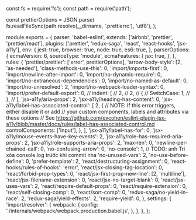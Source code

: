 const fs = require('fs');
const path = require('path');

const prettierOptions = JSON.parse(
  fs.readFileSync(path.resolve(__dirname, '.prettierrc'), 'utf8'),
);

module.exports = {
  parser: 'babel-eslint',
  extends: ['airbnb', 'prettier', 'prettier/react'],
  plugins: ['prettier', 'redux-saga', 'react', 'react-hooks', 'jsx-a11y'],
  env: {
    jest: true,
    browser: true,
    node: true,
    es6: true,
  },
  parserOptions: {
    ecmaVersion: 6,
    sourceType: 'module',
    ecmaFeatures: {
      jsx: true,
    },
  },
  rules: {
    'prettier/prettier': ['error', prettierOptions],
    'arrow-body-style': [2, 'as-needed'],
    'class-methods-use-this': 0,
    'import/imports-first': 0,
    'import/newline-after-import': 0,
    'import/no-dynamic-require': 0,
    'import/no-extraneous-dependencies': 0,
    'import/no-named-as-default': 0,
    'import/no-unresolved': 2,
    'import/no-webpack-loader-syntax': 0,
    'import/prefer-default-export': 0,
    // indent: [
    //   2,
    //   2,
    //   {
    //     SwitchCase: 1,
    //   },
    // ],
    'jsx-a11y/aria-props': 2,
    'jsx-a11y/heading-has-content': 0,
    'jsx-a11y/label-has-associated-control': [
      2,
      {
        // NOTE: If this error triggers, either disable it or add
        // your custom components, labels and attributes via these options
        // See https://github.com/evcohen/eslint-plugin-jsx-a11y/blob/master/docs/rules/label-has-associated-control.md
        controlComponents: ['Input'],
      },
    ],
    'jsx-a11y/label-has-for': 0,
    'jsx-a11y/mouse-events-have-key-events': 2,
    'jsx-a11y/role-has-required-aria-props': 2,
    'jsx-a11y/role-supports-aria-props': 2,
    'max-len': 0,
    'newline-per-chained-call': 0,
    'no-confusing-arrow': 0,
    'no-console': 1, // TODO: anh Tri xóa console.log trước khi commit nha
    'no-unused-vars': 2,
    'no-use-before-define': 0,
    'prefer-template': 2,
    'react/destructuring-assignment': 0,
    'react-hooks/rules-of-hooks': 'error',
    'react/jsx-closing-tag-location': 0,
    'react/forbid-prop-types': 0,
    'react/jsx-first-prop-new-line': [2, 'multiline'],
    'react/jsx-filename-extension': 0,
    'react/jsx-no-target-blank': 0,
    'react/jsx-uses-vars': 2,
    'react/require-default-props': 0,
    'react/require-extension': 0,
    'react/self-closing-comp': 0,
    'react/sort-comp': 0,
    'redux-saga/no-yield-in-race': 2,
    'redux-saga/yield-effects': 2,
    'require-yield': 0,
  },
  settings: {
    'import/resolver': {
      webpack: {
        config: './internals/webpack/webpack.production.babel.js',
      },
    },
  },
};

